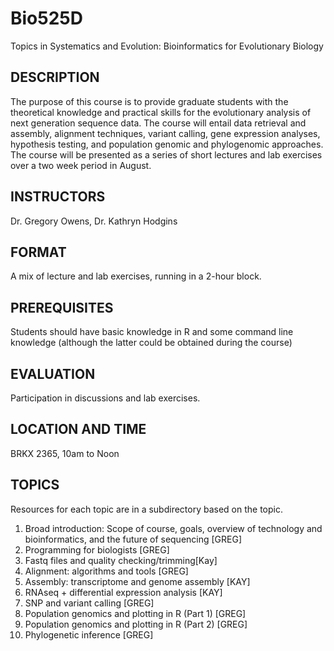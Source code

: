 Bio525D
=======

Topics in Systematics and Evolution:
Bioinformatics for Evolutionary Biology

## DESCRIPTION

The purpose of this course is to provide graduate students with the theoretical knowledge and practical skills for the evolutionary analysis of next generation sequence data.  The course will entail data retrieval and assembly, alignment techniques, variant calling, gene expression analyses, hypothesis testing, and population genomic and phylogenomic approaches. The course will be presented as a series of short lectures and lab exercises over a two week period in August.

## INSTRUCTORS

Dr. Gregory Owens, Dr. Kathryn Hodgins

## FORMAT

A mix of lecture and lab exercises, running in a 2-hour block.  

## PREREQUISITES

Students should have basic knowledge in R and some command line knowledge (although the latter could be obtained during the course)

## EVALUATION

Participation in discussions and lab exercises.

## LOCATION AND TIME

BRKX 2365, 10am to Noon

## TOPICS

Resources for each topic are in a subdirectory based on the topic.

1. Broad introduction: Scope of course, goals, overview of technology and bioinformatics, and the future of sequencing [GREG]
2. Programming for biologists [GREG]
3. Fastq files and quality checking/trimming[Kay]
4. Alignment: algorithms and tools [GREG]
5. Assembly: transcriptome and genome assembly [KAY]
6. RNAseq + differential expression analysis [KAY]
7. SNP and variant calling [GREG]
8. Population genomics and plotting in R (Part 1) [GREG]
9. Population genomics and plotting in R (Part 2) [GREG]
10. Phylogenetic inference [GREG]

